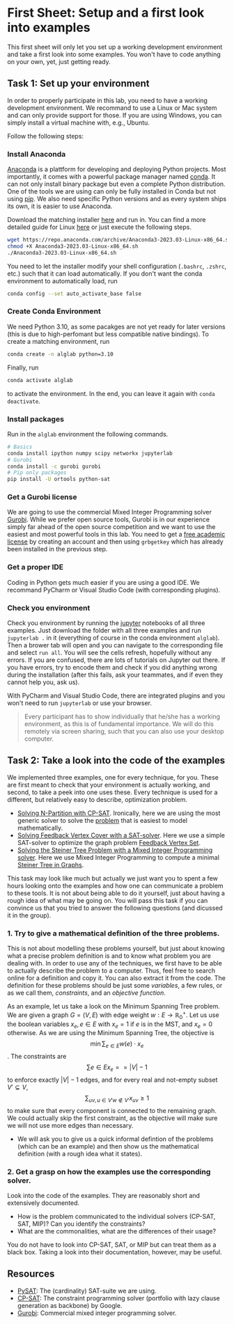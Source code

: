 # First Sheet: Setup and a first look into examples

This first sheet will only let you set up a working development environment and take a first look into some examples.
You won't have to code anything on your own, yet, just getting ready.

## Task 1: Set up your environment

In order to properly participate in this lab, you need to have a working development environment.
We recommand to use a Linux or Mac system and can only provide support for those.
If you are using Windows, you can simply install a virtual machine with, e.g., Ubuntu.

Follow the following steps:

### Install Anaconda

[Anaconda](https://www.anaconda.com/) is a plattform for developing and deploying Python projects.
Most importantly, it comes with a powerful package manager named [conda](https://docs.conda.io/en/latest/).
It can not only install binary package but even a complete Python distribution.
One of the tools we are using can only be fully installed in Conda but not using [pip](https://pypi.org/project/pip/).
We also need specific Python versions and as every system ships its own, it is easier to use Anaconda.

Download the matching installer [here](https://www.anaconda.com/download#downloads) and run in.
You can find a more detailed guide for Linux [here](https://docs.anaconda.com/free/anaconda/install/linux/) or just execute the following steps.
```sh
wget https://repo.anaconda.com/archive/Anaconda3-2023.03-Linux-x86_64.sh
chmod +X Anaconda3-2023.03-Linux-x86_64.sh
./Anaconda3-2023.03-Linux-x86_64.sh
```

You need to let the installer modify your shell configuration (`.bashrc`, `.zshrc`, etc.) such that it can load automatically.
If you don't want the conda environment to automatically load, run
```sh
conda config --set auto_activate_base false
```

### Create Conda Environment

We need Python 3.10, as some pacakges are not yet ready for later versions (this is due to high-perfomant but less compatible native bindings).
To create a matching environment, run
```sh
conda create -n alglab python=3.10
```
Finally, run
```sh
conda activate alglab
```
to activate the environment.
In the end, you can leave it again with `conda deactivate`.

### Install packages

Run in the `alglab` environment the following commands.
```sh
# Basics
conda install ipython numpy scipy networkx jupyterlab
# Gurobi
conda install -c gurobi gurobi
# Pip only packages
pip install -U ortools python-sat
```

### Get a Gurobi license

We are going to use the commercial Mixed Integer Programming solver [Gurobi](https://www.gurobi.com/).
While we prefer open source tools, Gurobi is in our experience simply far ahead of the open source competition and we want to use the easiest and most powerful tools in this lab.
You need to get a [free academic license](https://www.gurobi.com/academia/academic-program-and-licenses/) by creating an account and then using `grbgetkey` which has already been installed in the previous step.

### Get a proper IDE

Coding in Python gets much easier if you are using a good IDE.
We recommand PyCharm or Visual Studio Code (with corresponding plugins).

### Check you environment

Check you environment by running the [jupyter](https://jupyter.org/) notebooks of all three examples.
Just download the folder with all three examples and run `jupyterlab .` in it (everything of course in the conda environment `alglab`).
Then a brower tab will open and you can navigate to the corresponding file and select `run all`.
You will see the cells refresh, hopefully without any errors.
If you are confused, there are lots of tutorials on Jupyter out there.
If you have errors, try to encode them and check if you did anything wrong during the installation (after this fails, ask your teammates, and if even they cannot help you, ask us).

With PyCharm and Visual Studio Code, there are integrated plugins and you won't need to run `jupyterlab` or use your browser.

> Every participant has to show individually that he/she has a working environment, as this is of fundamental importance. We will do this remotely via screen sharing, such that you can also use your desktop computer.

## Task 2: Take a look into the code of the examples

We implemented three examples, one for every technique, for you.
These are first meant to check that your environment is actually working, and second, to take a peek into one uses these.
Every technique is used for a different, but relatively easy to describe, optimization problem.

* [Solving N-Partition with CP-SAT](./examples/constraint_programming/n_partition). Ironically, here we are using the most generic solver to solve the [problem](https://en.wikipedia.org/wiki/Multiway_number_partitioning) that is easiest to model mathematically.
* [Solving Feedback Vertex Cover with a SAT-solver](./examples/cardinality_sat/feedback_vertex_cover). Here we use a simple SAT-solver to optimize the graph problem [Feedback Vertex Set](https://en.wikipedia.org/wiki/Feedback_vertex_set).
* [Solving the Steiner Tree Problem with a Mixed Integer Programming solver](./examples/mixed_integer_programming/steiner_tree). Here we use Mixed Integer Programming to compute a minimal [Steiner Tree in Graphs](https://en.wikipedia.org/wiki/Feedback_vertex_set).

This task may look like much but actually we just want you to spent a few hours looking onto the examples and how one can communicate a problem to these tools.
It is not about being able to do it yourself, just about having a rough idea of what may be going on.
You will pass this task if you can convince us that you tried to answer the following questions (and dicussed it in the group).

### 1. Try to give a mathematical definition of the three problems.

This is not about modelling these problems yourself, but just about knowing what a precise problem definition is and to know what problem you are dealing with.
In order to use any of the techniques, we first have to be able to actually describe the problem to a computer.
Thus, feel free to search online for a definition and copy it.
You can also extract it from the code.
The definition for these problems should be just some _variables_, a few rules, or as we call them, _constraints_, and an _objective function_.

As an example, let us take a look on the Minimum Spanning Tree problem.
We are given a graph $G=(V,E)$ with edge weight $w: E \rightarrow \mathbb{R}^+_0$.
Let us use the boolean variables $x_e, e \in E$ with $x_e=1$ if $e$ is in the MST, and $x_e=0$ otherwise.
As we are using the Minimum Spanning Tree, the objective is $$\min \sum_{e \in E} w(e)\cdot x_e$$.
The constraints are $$\sum{e \in E} x_e == |V|-1$$ to enforce exactly $|V|-1$ edges, and for every real and not-empty subset $V' \subsetneq V$, $$\sum_{uv, u \in V' w \not\in V'} x_{uv} \geq 1$$ to make sure that every component is connected to the remaining graph.
We could actually skip the first constraint, as the objective will make sure we will not use more edges than necessary.

* We will ask you to give us a quick informal defintion of the problems (which can be an example) and then show us the mathematical definition (with a rough idea what it states).

### 2. Get a grasp on how the examples use the corresponding solver.

Look into the code of the examples.
They are reasonably short and extensively documented.

* How is the problem communicated to the individual solvers (CP-SAT, SAT, MIP)?
Can you identify the constraints?
* What are the commonalities, what are the differences of their usage?

You do not have to look into CP-SAT, SAT, or MIP but can treat them as a black box.
Taking a look into their documentation, however, may be useful.

## Resources

* [PySAT](https://pysathq.github.io/): The (cardinality) SAT-suite we are using.
* [CP-SAT](https://developers.google.com/optimization/cp/cp_solver): The constraint programming solver (portfolio with lazy clause generation as backbone) by Google.
* [Gurobi](https://www.gurobi.com/documentation/): Commercial mixed integer programming solver.